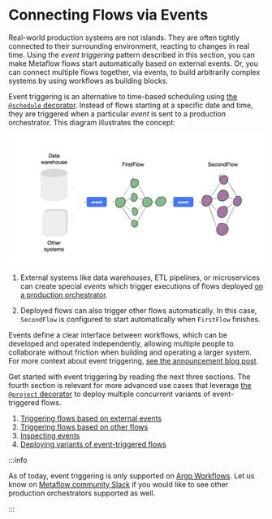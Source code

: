 
# Connecting Flows via Events

Real-world production systems are not islands. They are often tightly connected to their surrounding
environment, reacting to changes in real time. Using the *event triggering* pattern described in this section, you can make Metaflow flows start automatically based on external events. Or, you can connect multiple flows together, via events, to build arbitrarily complex systems by using workflows as building blocks.

Event triggering is an alternative to time-based scheduling using [the `@schedule` decorator](/production/scheduling-metaflow-flows/scheduling-with-argo-workflows#scheduling-a-flow). Instead of
flows starting at a specific date and time, they are triggered when a particular *event* is sent
to a production orchestrator. This diagram illustrates the concept:

![](/assets/events-overview.png)

1. External systems like data warehouses, ETL pipelines, or microservices can create special *events*
which trigger executions of flows deployed [on a production orchestrator](/production/scheduling-metaflow-flows/introduction).

2. Deployed flows can also trigger other flows automatically. In this case, `SecondFlow` is configured
to start automatically when `FirstFlow` finishes.

Events define a clear interface between workflows, which can be developed and operated independently, allowing multiple people to collaborate without friction when building and operating a larger system. For more context about event triggering, [see the announcement blog post](#).

Get started with event triggering by reading the next three sections. The fourth section is relevant for more advanced use cases that leverage [the `@project` decorator](/production/coordinating-larger-metaflow-projects) to deploy multiple concurrent variants of event-triggered flows. 

 1. [Triggering flows based on external events](/production/event-triggering/external-events)
 2. [Triggering flows based on other flows](/production/event-triggering/flow-events)
 3. [Inspecting events](/production/event-triggering/inspect-events)
 4. [Deploying variants of event-triggered flows](/production/event-triggering/project-events)

:::info

As of today, event triggering is only supported on [Argo Workflows](/production/scheduling-metaflow-flows/scheduling-with-argo-workflows). Let us know on [Metaflow community Slack](http://slack.outerbounds.co) if you would like to see other production orchestrators supported as well.

:::
